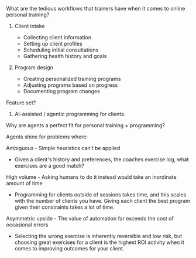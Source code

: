 What are the tedious workflows that trainers have when it comes to
online personal training?

1. Client intake

   - Collecting client information
   - Setting up client profiles
   - Scheduling initial consultations
   - Gathering health history and goals

2. Program design
   - Creating personalized training programs
   - Adjusting programs based on progress
   - Documenting program changes

Feature set?

1. AI-assisted / agentic programming for clients.

Why are agents a perfect fit for personal training + programming?

Agents shine for problems where:

Ambiguous - Simple heuristics can’t be applied

- Given a client's history and preferences, the coaches exercise log, what exercises are
  a good match?

High volume - Asking humans to do it instead would take an inordinate amount of time

- Programming for clients outside of sessions takes time, and this scales with the number of clients you have.
  Giving each client the best program given their constraints takes a lot of time.

Asymmetric upside - The value of automation far exceeds the cost of occasional errors

- Selecting the wrong exercise is inherently reversible and low risk, but choosing great exercises for a client
  is the highest ROI activity when it comes to improving outcomes for your client.
